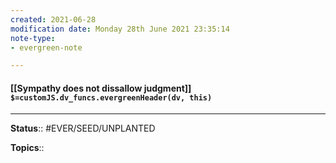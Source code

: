 ```yaml
---
created: 2021-06-28
modification date: Monday 28th June 2021 23:35:14
note-type: 
- evergreen-note

---
```


#### [[Sympathy does not dissallow judgment]] `$=customJS.dv_funcs.evergreenHeader(dv, this)`



---

**Status**:: #EVER/SEED/UNPLANTED 

**Topics**::   
	
